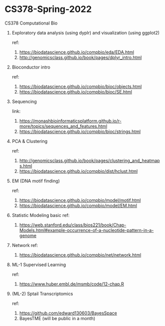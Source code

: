 # CS378-Spring-2022
CS378 Computational Bio

1. Exploratory data analysis (using dyplr) and visualization (using ggplot2)

	ref: 	
	1) https://biodatascience.github.io/compbio/eda/EDA.html
	2) http://genomicsclass.github.io/book/pages/dplyr_intro.html
  
2. Bioconductor intro
	
	ref:
	1) https://biodatascience.github.io/compbio/bioc/objects.html
	2) https://biodatascience.github.io/compbio/bioc/SE.html
  
3. Sequencing
	
	link: 
	1) https://monashbioinformaticsplatform.github.io/r-more/topics/sequences_and_features.html
	2) https://biodatascience.github.io/compbio/bioc/strings.html

4. PCA & Clustering
	
	ref:
	1) http://genomicsclass.github.io/book/pages/clustering_and_heatmaps.html
	2) https://biodatascience.github.io/compbio/dist/hclust.html

5. EM (DNA motif finding)
	
	ref:
	1) https://biodatascience.github.io/compbio/model/motif.html
	2) https://biodatascience.github.io/compbio/model/EM.html

6. Statistic Modeling basic
	ref:
	1) https://web.stanford.edu/class/bios221/book/Chap-Models.html#example-occurrence-of-a-nucleotide-pattern-in-a-genome

7. Network
	ref:
	1) https://biodatascience.github.io/compbio/net/network.html
  
8. ML-1 Supervised Learning
	
	ref:
	1. https://www.huber.embl.de/msmb/code/12-chap.R

9. (ML-2) Sptail Transcriptomics
	
	ref:
	1) https://github.com/edward130603/BayesSpace
	2) BayesTME (will be public in a month)
